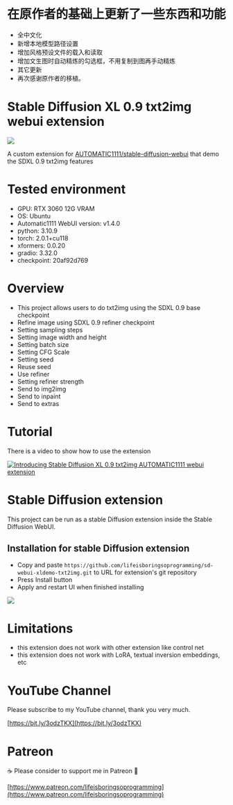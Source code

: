 # 在原作者的基础上更新了一些东西和功能
* 全中文化
* 新增本地模型路径设置
* 增加风格预设文件的载入和读取
* 增加文生图时自动精炼的勾选框，不用复制到图再手动精炼
* 其它更新
* 再次感谢原作者的移植。


# Stable Diffusion XL 0.9 txt2img webui extension
<img src="images/webui.png">

A custom extension for [AUTOMATIC1111/stable-diffusion-webui](https://github.com/AUTOMATIC1111/stable-diffusion-webui) that demo the SDXL 0.9 txt2img features

# Tested environment
* GPU: RTX 3060 12G VRAM
* OS: Ubuntu
* Automatic1111 WebUI version: v1.4.0
* python: 3.10.9
* torch: 2.0.1+cu118
* xformers: 0.0.20
* gradio: 3.32.0
* checkpoint: 20af92d769

# Overview
* This project allows users to do txt2img using the SDXL 0.9 base checkpoint
* Refine image using SDXL 0.9 refiner checkpoint
* Setting sampling steps
* Setting image width and height
* Setting batch size
* Setting CFG Scale
* Setting seed
* Reuse seed
* Use refiner
* Setting refiner strength
* Send to img2img
* Send to inpaint
* Send to extras

# Tutorial
There is a video to show how to use the extension

[![Introducing Stable Diffusion XL 0.9 txt2img AUTOMATIC1111 webui extension](https://img.youtube.com/vi/iF4w7gFDaYM/sddefault.jpg)](https://www.youtube.com/watch?v=iF4w7gFDaYM)

# Stable Diffusion extension
This project can be run as a stable Diffusion extension inside the Stable Diffusion WebUI.

## Installation for stable Diffusion extension
* Copy and paste `https://github.com/lifeisboringsoprogramming/sd-webui-xldemo-txt2img.git` to URL for extension's git repository
* Press Install button
* Apply and restart UI when finished installing

<img src="images/webui-install.png" />

# Limitations
* this extension does not work with other extension like control net
* this extension does not work with LoRA, textual inversion embeddings, etc

# YouTube Channel
Please subscribe to my YouTube channel, thank you very much. 

[https://bit.ly/3odzTKX](https://bit.ly/3odzTKX)

# Patreon
☕️ Please consider to support me in Patreon 🍻

[https://www.patreon.com/lifeisboringsoprogramming](https://www.patreon.com/lifeisboringsoprogramming)
